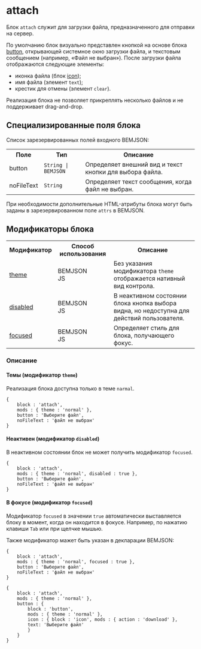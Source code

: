 # attach

Блок `attach` служит для загрузки файла, предназначенного для отправки на сервер.

По умолчанию блок визуально представлен кнопкой на основе блока [button](../button/button.ru.md), открывающей системное окно загрузки файла, и текстовым сообщением (например, «Файл не выбран»). После загрузки файла отображаются следующие элементы:

* иконка файла (блок [icon](../icon/icon.md));
* имя файла (элемент `text`);
* крестик для отмены (элемент `clear`).

Реализация блока не позволяет прикреплять несколько файлов и не поддерживает drag-and-drop.

## Специализированные поля блока

Список зарезервированных полей входного BEMJSON:

<table>
    <tr>
        <th>Поле</th>
        <th>Тип</th>
        <th>Описание</th>
    </tr>
    <tr>
        <td>button</td>
        <td>
            <code>String | BEMJSON</code>
        </td>
        <td>Определяет внешний вид и текст кнопки для выбора файла.</td>
    </tr>
    <tr>
        <td>noFileText</td>
        <td>
            <code>String</code></td>
        <td>Определяет текст сообщения, когда файл не выбран.</td>
    </tr>
</table>

При необходимости дополнительные HTML-атрибуты блока могут быть заданы в зарезервированном поле `attrs` в BEMJSON.

## Модификаторы блока

<table>
    <tr>
        <th>Модификатор</th>
        <th>Способ использования</th>
        <th>Описание</th>
    </tr>
    <tr>
        <td><a href=#themes>theme</a></td>
        <td>BEMJSON<br>
            JS</td>
        <td>Без указания модификатора <code>theme</code> отображается нативный вид контрола.</td>
    </tr>
    <tr>
        <td><a href=#disabled>disabled</a></td>
        <td>BEMJSON<br>
            JS</td>
        <td>В неактивном состоянии блока кнопка выбора видна, но недоступна для действий пользователя.</td>
    </tr>
    <tr>
        <td><a href=#focused>focused</a></td>
        <td>BEMJSON<br>
            JS</td>
        <td>Определяет стиль для блока, получающего фокус.</td>
    </tr>
</table>

### Описание

<a name="themes"></a>

#### Темы (модификатор `theme`)

Реализация блока доступна только в теме `narmal`.

```bemjson
{
    block : 'attach',
    mods : { theme : 'normal' },
    button : 'Выберите файл',
    noFileText : 'файл не выбран'
}
```

<a name="disabled"></a>

#### Неактивен (модификатор `disabled`)

В неактивном состоянии блок не может получить модификатор `focused`.

```bemjson
{
    block : 'attach',
    mods : { theme : 'normal', disabled : true },
    button : 'Выберите файл',
    noFileText : 'файл не выбран'
}
```

<a name="focused"></a>

#### В фокусе (модификатор `focused`)

Модификатор `focused` в значении `true` автоматически выставляется блоку в момент, когда он находится в фокусе. Например, по нажатию клавиши `Tab` или при щелчке мышью.

Также модификатор мажет быть указан в декларации BEMJSON:

```bemjson
{
    block : 'attach',
    mods : { theme : 'normal', focused : true },
    button : 'Выберите файл',
    noFileText : 'файл не выбран'
}
```




```bemjson
{
    block : 'attach',
    mods : { theme : 'normal' },
    button : {
        block : 'button',
        mods : { theme : 'normal' },
        icon : { block : 'icon', mods : { action : 'download' },
        text: 'Выберите файл'
        }
    }
}
```
